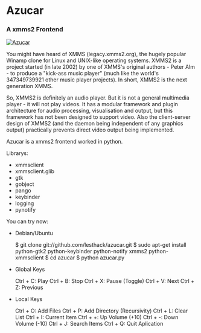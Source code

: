 # Azucar
### A xmms2 Frontend

[![Azucar](http://lesthack.com.mx/wp-content/uploads/2011/12/azucar-xmms2-e1323929521882.png)](http://lesthack.com.mx/wp-content/uploads/2011/12/azucar-xmms2-e1323929521882.png)

You might have heard of XMMS (legacy.xmms2.org), the hugely popular Winamp clone for Linux and UNIX-like operating systems. XMMS2 is a project started (in late 2002) by one of XMMS's original authors - Peter Alm - to produce a "kick-ass music player" (much like the world's 347349739921 other music player projects). In short, XMMS2 is the next generation XMMS.

So, XMMS2 is definitely an audio player. But it is not a general multimedia player - it will not play videos. It has a modular framework and plugin architecture for audio processing, visualisation and output, but this framework has not been designed to support video. Also the client-server design of XMMS2 (and the daemon being independent of any graphics output) practically prevents direct video output being implemented.

Azucar is a xmms2 frontend worked in python.

Librarys:

* xmmsclient
* xmmsclient.glib  
* gtk
* gobject
* pango
* keybinder
* logging
* pynotify

You can try now:
  
* Debian/Ubuntu
    
  $ git clone git://github.com/lesthack/azucar.git
  $ sudo apt-get install python-gtk2 python-keybinder python-notify xmms2 python-xmmsclient
  $ cd azucar
  $ python azucar.py

* Global Keys

  Ctrl + C: Play 
  Ctrl + B: Stop
  Ctrl + X: Pause (Toggle)
  Ctrl + V: Next
  Ctrl + Z: Previous
    
* Local Keys

  Ctrl + O: Add Files
  Ctrl + P: Add Directory (Recursivity)
  Ctrl + L: Clear List
  Ctrl + I: Current Item
  Ctrl + +: Up Volume (+10)
  Ctrl + -: Down Volume (-10)
  Ctrl + J: Search Items 
  Ctrl + Q: Quit Aplication
    